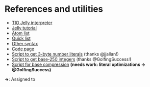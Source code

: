 # References and utilities

+ [TIO Jelly interpreter](https://tio.run/#jelly)
+ [Jelly tutorial](https://github.com/DennisMitchell/jelly/wiki/Tutorial)
+ [Atom list](https://github.com/DennisMitchell/jelly/wiki/Atoms)
+ [Quick list](https://github.com/DennisMitchell/jelly/wiki/Quicks)
+ [Other syntax](https://github.com/DennisMitchell/jelly/wiki/Syntax)
+ [Code page](https://github.com/DennisMitchell/jelly/wiki/Code-page)
+ [Script to get 3-byte number literals](https://tio.run/##y0rNyan8/z/e3NTg8ERrh0cNcx817j201eDI/kNbgayKo3uCtE9sT3U4tNWe6@GOZiNTg4e7uw/P8OLSNjOyAOppR@g5PBGuJR5IVyZDdHEd6XrUuOfhjnknlj/cueDQ1iP7////b2wENAkA) (thanks @jjallan!)
+ [Script to get base-250 integers](https://tio.run/##AUEAvv9qZWxsef//4biDMjUw4buLw5hK4oG3LDE4MsKkeeG7jOKBvuKAnOKAmWr///8xODQ0Njc0NDA3MzcwOTU1MTYxNQ) (thanks @GolfingSuccess!)
+ [Script for base compression](https://tio.run/##y0rNyan8///hjkXWD3fONFThCjzcfmhl5uEJj5rWqPo83NEKxM1GpgYPd3cfnuH1qHG7jqGF0aEllQ939zxq3PeoYc6jhplZOofWPdy579CSo3uAYg93Nh9a8v///2hDHQUjMDIEIyMYCWLEAgA) **(needs work: literal optimizations → @GolfingSuccess)**

**→**: Assigned to
